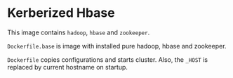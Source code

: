 # Kerberized Hbase

This image contains `hadoop`, `hbase` and `zookeeper`.

`Dockerfile.base` is image with installed pure hadoop, hbase and zookeeper.

`Dockerfile` copies configurations and starts cluster. Also, the `_HOST` is replaced by current hostname on startup.

